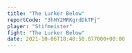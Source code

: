 ```yaml
---
title: "The Lurker Below"
reportCode: "3hHY2MRKgrdDkTPj"
player: "Stifmeister"
fight: "The Lurker Below"
date: 2021-10-06T18:48:50.877000+00:00
---
```

